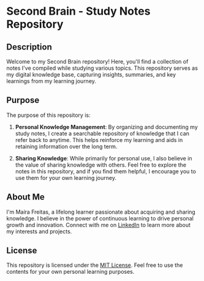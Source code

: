 # Second Brain - Study Notes Repository

## Description

Welcome to my Second Brain repository! Here, you'll find a collection of notes I've compiled while studying various topics. This repository serves as my digital knowledge base, capturing insights, summaries, and key learnings from my learning journey.

## Purpose

The purpose of this repository is: 

1. **Personal Knowledge Management**: By organizing and documenting my study notes, I create a searchable repository of knowledge that I can refer back to anytime. This helps reinforce my learning and aids in retaining information over the long term.

2. **Sharing Knowledge**: While primarily for personal use, I also believe in the value of sharing knowledge with others. Feel free to explore the notes in this repository, and if you find them helpful, I encourage you to use them for your own learning journey.

## About Me

I'm Maíra Freitas, a lifelong learner passionate about acquiring and sharing knowledge. I believe in the power of continuous learning to drive personal growth and innovation. Connect with me on [LinkedIn](https://www.linkedin.com/in/mairaafreitas) to learn more about my interests and projects.

## License

This repository is licensed under the [MIT License](https://github.com/mairaafreitas/second-brain/blob/main/LICENSE). Feel free to use the contents for your own personal learning purposes.
